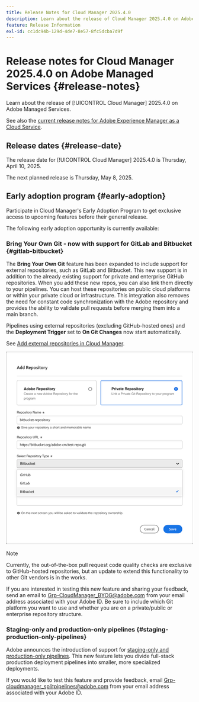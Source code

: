 ```yaml
---
title: Release Notes for Cloud Manager 2025.4.0
description: Learn about the release of Cloud Manager 2025.4.0 on Adobe Managed Services.
feature: Release Information
exl-id: cc1dc94b-129d-4de7-8e57-8fc5dcba7d9f
---
```

# Release notes for Cloud Manager 2025.4.0 on Adobe Managed Services {#release-notes}

<!-- RELEASE WIKI  https://wiki.corp.adobe.com/display/DMSArchitecture/Cloud+Manager+2025.04.0+Release -->

Learn about the release of [!UICONTROL Cloud Manager] 2025.4.0 on Adobe Managed Services.

See also the [current release notes for Adobe Experience Manager as a Cloud Service](https://experienceleague.adobe.com/en/docs/experience-manager-cloud-service/content/release-notes/home).

## Release dates {#release-date}

The release date for [!UICONTROL Cloud Manager] 2025.4.0 is Thursday, April 10, 2025. 

The next planned release is Thursday, May 8, 2025.

<!--
## What's new {#what-is-new}

* 
-->


## Early adoption program {#early-adoption}

Participate in Cloud Manager's Early Adoption Program to get exclusive access to upcoming features before their general release.

The following early adoption opportunity is currently available:

### Bring Your Own Git - now with support for GitLab and Bitbucket {#gitlab-bitbucket}

The **Bring Your Own Git** feature has been expanded to include support for external repositories, such as GitLab and Bitbucket. This new support is in addition to the already existing support for private and enterprise GitHub repositories. When you add these new repos, you can also link them directly to your pipelines. You can host these repositories on public cloud platforms or within your private cloud or infrastructure. This integration also removes the need for constant code synchronization with the Adobe repository and provides the ability to validate pull requests before merging them into a main branch.

Pipelines using external repositories (excluding GitHub-hosted ones) and the **Deployment Trigger** set to **On Git Changes** now start automatically.

See [Add external repositories in Cloud Manager](/help/managing-code/external-repositories.md).

![Add Repository dialog box](/help/release-notes/assets/repositories-add-release-notes.png)

>[!NOTE]
>
>Currently, the out-of-the-box pull request code quality checks are exclusive to GitHub-hosted repositories, but an update to extend this functionality to other Git vendors is in the works.

If you are interested in testing this new feature and sharing your feedback, send an email to [Grp-CloudManager_BYOG@adobe.com](mailto:Grp-CloudManager_BYOG@adobe.com) from your email address associated with your Adobe ID. Be sure to include which Git platform you want to use and whether you are on a private/public or enterprise repository structure.

### Staging-only and production-only pipelines {#staging-production-only-pipelines}

Adobe announces the introduction of support for [staging-only and production-only pipelines](/help/using/stage-prod-only.md). This new feature lets you divide full-stack production deployment pipelines into smaller, more specialized deployments.

If you would like to test this feature and provide feedback, email [Grp-cloudmanager_splitpipelines@adobe.com](mailto:Grp-cloudmanager_splitpipelines@adobe.com) from your email address associated with your Adobe ID.



<!--
### Self-service Service Pack updates for AMS Cloud Manager customers 

As part of the early adopters program, Adobe Managed Services Cloud Manager customers can now perform self-service service pack updates through the **Cloud Manager** user interface. This feature is currently available *only for development environments* and includes limited error reporting for failures.  

Customers can check for service pack updates on the **Program Overview** page under the **Environments** section (**three-dot menu**).

![Check for updates menu option](/help/release-notes/assets/check-for-updates-1.png)

![Update Service Pack dialog box](/help/release-notes/assets/check-for-updates-2.png)

The installation and upgrade process can be tracked on the **Activity** page. 

Once the process is complete, customers must **approve the execution** for the service pack upgrade to finalize successfully.

![Approve service page update](/help/release-notes/assets/check-for-updates-3.png)

If you are interested in testing this new feature and sharing your feedback, contact your Adobe Customer Success Engineer.

See also [Service Pack Updates for Development Environments - Early Adopter](/help/using/service-packs-environments.md).
-->


<!--
## Bug fixes {#bug-fixes}

* A

Known Issues {#known-issues}

* A -->

